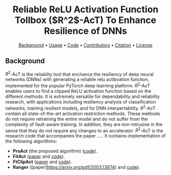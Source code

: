 <h1 align="center">
  <br/>
    Reliable ReLU Activation Function Tollbox ($R^2$-AcT) To Enhance Resilience of DNNs 
  </br>
</h1>
<p align="center">
<a href="#background">Background</a> •
<a href="#usage">Usage</a> •
<a href="#code">Code</a> •
<a href="#contributors">Contributors</a> •
<a href="#citation">Citation</a> •
<a href="#license">License</a>
</p>

## Background
$R^2$-AcT is the reliabilty tool that enchance the resiliency of deep neural networks (DNNs) with generating a reliable relu actibvation function, implemented for the popular PyTorch deep learning platform.
$R^2$-AcT enables users to find a clipped ReLU activation function based on the different methods.  It is extremely versatile for dependability and reliability research, with applications including resiliency analysis of classification networks, training resilient models, and for DNN interpertability. $R^2$-AcT contain all state-of-the-art activation restriction methods. These methods do not require retraining the entire model and do not suffer from the complexity of fault-aware training. In addition, they are non-intrusive in the sense that they do not require any changes to an accelerator. $R^2$-AcT is the research code that accompanies the paper ..... It contains implementation of the following algorithms:

* **ProAct** (the proposed algorithm) ([code](https://github.com/hamidmousavi0/reliable-relu-toolbox/blob/master/search_bound/proact.py)).
* **FitAct** ([paper](https://arxiv.org/pdf/2112.13544) and [code](https://github.com/hamidmousavi0/reliable-relu-toolbox/blob/master/search_bound/fitact.py)).
* **FtClipAct** ([paper](https://arxiv.org/pdf/1912.00941) and [code](https://github.com/hamidmousavi0/reliable-relu-toolbox/blob/master/search_bound/ftclip.py)).
* **Ranger** ([paper]https://arxiv.org/pdf/2003.13874) and [code](https://github.com/hamidmousavi0/reliable-relu-toolbox/blob/master/search_bound/ranger.py)).

